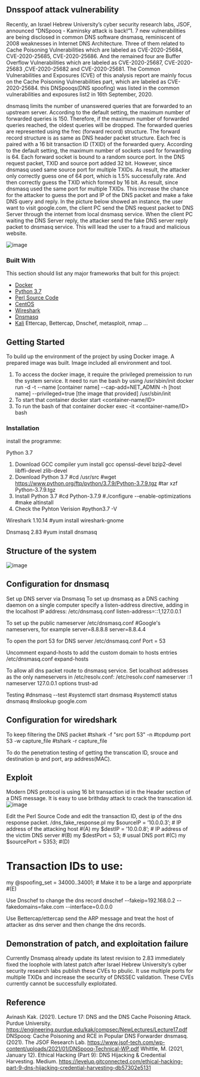 

## Dnsspoof attack vulnerability
Recently, an Israel Hebrew University’s cyber security research labs, JSOF, announced
“DNSpooq - Kaminsky attack is back!”1. 7 new vulnerabilities are being disclosed in common DNS software dnsmasq, reminiscent of 2008 weaknesses in Internet DNS Architecture. Three of them related to Cache Poisoning Vulnerabilities which are labeled as CVE-2020-25684, CVE-2020-25685, CVE-2020-25686. And the remained four are Buffer Overflow Vulnerabilities which are labeled as CVE-2020-25687, CVE-2020-25683 ,CVE-2020-25682 and CVE-2020-25681.
The Common Vulnerabilities and Exposures (CVE) of this analysis report are mainly focus on the Cache Poisoning Vulnerabilities part, which are labeled as CVE-2020-25684. this DNSpooqs(DNS spoofing) was listed in the common vulnerabilities and exposures list2 in 16th September, 2020.

dnsmasq limits the number of unanswered queries that are forwarded to an upstream server. According to the default setting, the maximum number of forwarded queries is 150. Therefore, if the maximum number of forwarded queries reached, the oldest queries will be dropped.
The forwarded queries are represented using the frec (forward record) structure. The forward record structure is as same as DNS header packet structure. Each frec is paired with a 16 bit transaction ID (TXID) of the forwarded query. According to the default setting, the maximum number of sockets used for forwarding is 64.
Each forward socket is bound to a random source port. In the DNS request packet, TXID and source port added 32 bit. However, since dnsmasq used same source port for multiple TXIDs. As result, the attacker only correctly guess one of 64 port, which is 1.5% successfully rate. And then correctly guess the TXID which formed by 16 bit. As result, since dnsmasq used the same port for multiple TXIDs. This increase the chance for the attacker to guess the port and IP of the DNS packet and make a fake DNS query and reply.
In the picture below showed an instance, the user want to visit google.com, the client PC send the DNS request packet to DNS Server through the internet from local dnsmasq service. When the client PC waiting the DNS Server reply, the attacker send the fake DNS server reply packet to dnsmasq service. This will lead the user to a fraud and malicious website.

![image](https://user-images.githubusercontent.com/76594282/112460303-a6cba580-8d56-11eb-9f77-ef97383db20b.png)

### Built With

This section should list any major frameworks that bult for this project:
* [Docker](https://www.docker.com/)
* [Python 3.7](https://www.python.org/)
* [Perl Source Code](https://www.perl.org/get.html) 
* [CentOS](https://www.centos.org/)
* [Wireshark](https://www.wireshark.org/)
* [Dnsmasq](https://thekelleys.org.uk/dnsmasq/doc.html)
* [Kali](https://www.kali.org/)
  Ettercap, Bettercap, Dnschef, metasploit, nmap ...




<!-- GETTING STARTED -->
## Getting Started

To build up the environment of the project by using Docker image. 
A prepared image was built. Image included all environment and tool. 

1) To access the docker image, it require the privileged premeission to run the system service. It need to run the bash by using /usr/sbin/init 
  docker run -d -t --name [container name] --cap-add=NET_ADMIN -h [host name] --privileged=true [the image that provided] /usr/sbin/init 
2) To start that container 
  docker start <container-name/ID>
3) To run the bash of that container
  docker exec -it <container-name/ID> bash

### Installation
install the programme:

Python 3.7
1) Download GCC compiler 
  yum install gcc openssl-devel bzip2-devel libffi-devel zlib-devel
2) Download Python 3.7
  #cd /usr/src
  #wget https://www.python.org/ftp/python/3.7.9/Python-3.7.9.tgz
  #tar xzf Python-3.7.9.tgz
3) Install Python 3.7
  #cd Python-3.7.9
  #./configure --enable-optimizations
  #make altinstall
4) Check the Pyhton Verision 
  #python3.7 -V
  
Wireshark 1.10.14
  #yum install wireshark-gnome

Dnsmasq 2.83
  #yum install dnsmasq

## Structure of the system 
![image](https://user-images.githubusercontent.com/76594282/112459341-a252bd00-8d55-11eb-9b08-80ee3489c665.png)

## Configuration for dnsmasq 

Set up DNS server via Dnsmasq
To set up dnsmasq as a DNS caching daemon on a single computer specify a listen-address directive, adding in the localhost IP address:
/etc/dnsmasq.conf
listen-address=::1,127.0.0.1

To set up the public nameserver
/etc/dnsmasq.conf
#Google's nameservers, for example
server=8.8.8.8
server=8.8.4.4

To open the port 53 for DNS server 
/etc/dnsmasq.conf
Port = 53

Uncomment expand-hosts to add the custom domain to hosts entries
/etc/dnsmasq.conf
expand-hosts

To allow all dns packet route to dnsmasq service. 
Set localhost addresses as the only nameservers in /etc/resolv.conf:
/etc/resolv.conf
nameserver ::1
nameserver 127.0.0.1
options trust-ad

Testing
#dnsmasq --test
#systemctl start dnsmasq 
#systemctl status dnsmasq 
#nslookup google.com

## Configuration for wiredshark 
To keep filtering the DNS packet
#tshark -f "src port 53" -n
#tcpdump port 53 -w capture_file
#tshark -r capture_file

To do the penetration testing of getting the transcation ID, srouce and destination ip and port, arp address(MAC). 


<!-- ROADMAP -->
## Exploit
Modern DNS protocol is using 16 bit transaction id in the Header section of a DNS message. It is easy to use brithday attack to crack the transcation id.  
![image](https://user-images.githubusercontent.com/76594282/112459006-4851f780-8d55-11eb-9ac2-13af2e0d599d.png)

Edit the Perl Source Code and edit the transaction ID, dest ip of the dns response packet.
/dns_fake_response.pl
my $sourceIP = ’10.0.0.3’; # IP address of the attacking host #(A)
my $destIP = ’10.0.0.8’; # IP address of the victim DNS server #(B)
my $destPort = 53; # usual DNS port #(C)
my $sourcePort = 5353; #(D)
# Transaction IDs to use:
my @spoofing_set = 34000..34001; # Make it to be a large and apporpriate #(E)

Use Dnschef to change the dns record 
dnschef --fakeip=192.168.0.2 --fakedomains=fake.com --interface=0.0.0.0

Use Bettercap/ettercap send the ARP message and treat the host of attacker as dns server and then change the dns records. 

## Demonstration of patch, and exploitation failure
Currently Dnsmasq already update its latest revision to 2.83 immediately fixed the loophole with latest patch after Israel Hebrew University’s cyber security research labs publish these CVEs to pbulic. It use multiple ports for multiple TXIDs and increase the security of DNSSEC validation. These CVEs currently cannot be successfully exploitated. 


<!-- CONTRIBUTING -->
## Reference 
Avinash Kak. (2021). Lecture 17: DNS and the DNS Cache Poisoning Attack. Purdue University. https://engineering.purdue.edu/kak/compsec/NewLectures/Lecture17.pdf
DNSpooq: Cache Poisoning and RCE in Popular DNS Forwarder dnsmasq. (2021). The JSOF Research Lab. https://www.jsof-tech.com/wp-content/uploads/2021/01/DNSpooq-Technical-WP.pdf
Whittle, M. (2021, January 12). Ethical Hacking (Part 9): DNS Hijacking & Credential Harvesting. Medium. https://levelup.gitconnected.com/ethical-hacking-part-9-dns-hijacking-credential-harvesting-db57302e5131
